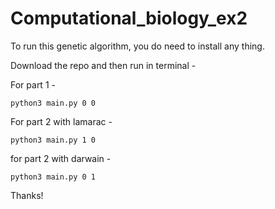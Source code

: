 # Computational_biology_ex2

To run this genetic algorithm, you do need to install any thing. 

Download the repo and then run in terminal - 

For part 1 -

`python3 main.py 0 0`

For part 2 with lamarac - 

`python3 main.py 1 0`

for part 2 with darwain - 

`python3 main.py 0 1`


Thanks!
